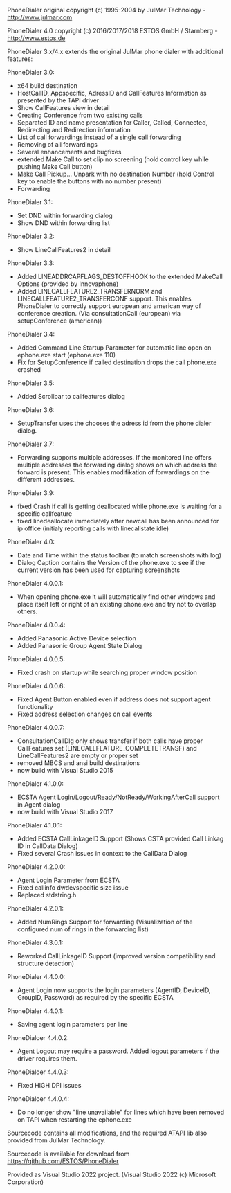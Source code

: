 PhoneDialer original copyright (c) 1995-2004 by JulMar Technology - http://www.julmar.com

PhoneDialer 4.0 copyright (c) 2016/2017/2018 ESTOS GmbH / Starnberg - http://www.estos.de

PhoneDialer 3.x/4.x extends the original JulMar phone dialer with additional features:

PhoneDialer 3.0:
- x64 build destination
- HostCallID, Appspecific, AdressID and CallFeatures Information as presented by the TAPI driver
- Show CallFeatures view in detail
- Creating Conference from two existing calls
- Separated ID and name presentation for Caller, Called, Connected, Redirecting and Redirection information
- List of call forwardings instead of a single call forwarding
- Removing of all forwardings
- Several enhancements and bugfixes
- extended Make Call to set clip no screening (hold control key while pushing Make Call button) 
- Make Call Pickup... Unpark with no destination Number (hold Control key to enable the buttons with no number present)
- Forwarding

PhoneDialer 3.1:
- Set DND within forwarding dialog
- Show DND within forwarding list

PhoneDialer 3.2:
- Show LineCallFeatures2 in detail

PhoneDialer 3.3:
- Added LINEADDRCAPFLAGS_DESTOFFHOOK to the extended MakeCall Options (provided by Innovaphone)
- Added LINECALLFEATURE2_TRANSFERNORM and LINECALLFEATURE2_TRANSFERCONF support. This enables PhoneDialer to correctly support european and american way of conference creation. (Via consultationCall (european) via setupConference (american))

PhoneDialer 3.4:
- Added Command Line Startup Parameter for automatic line open on ephone.exe start (ephone.exe 110)
- Fix for SetupConference if called destination drops the call phone.exe crashed

PhoneDialer 3.5:
- Added Scrollbar to callfeatures dialog

PhoneDialer 3.6:
- SetupTransfer uses the chooses the adress id from the phone dialer dialog.

PhoneDialer 3.7:
- Forwarding supports multiple addresses. If the monitored line offers multiple addresses the forwarding dialog shows on which address the forward is present. This enables modifikation of forwardings on the different addresses.

PhoneDialer 3.9:
- fixed Crash if call is getting deallocated while phone.exe is waiting for a specific callfeature
- fixed linedeallocate immediately after newcall has been announced for ip office (initialy reporting calls with linecallstate idle)

PhoneDialer 4.0:
- Date and Time within the status toolbar (to match screenshots with log)
- Dialog Caption contains the Version of the phone.exe to see if the current version has been used for capturing screenshots

PhoneDialer 4.0.0.1:
- When opening phone.exe it will automatically find other windows and place itself left or right of an existing phone.exe and try not to overlap others.

PhoneDialer 4.0.0.4:
- Added Panasonic Active Device selection
- Added Panasonic Group Agent State Dialog

PhoneDialer 4.0.0.5:
- Fixed crash on startup while searching proper window position

PhoneDialer 4.0.0.6:
- Fixed Agent Button enabled even if address does not support agent functionality
- Fixed address selection changes on call events

PhoneDialer 4.0.0.7:
- ConsultationCallDlg only shows transfer if both calls have proper CallFeatures set (LINECALLFEATURE_COMPLETETRANSF) and LineCallFeatures2 are empty or proper set
- removed MBCS and ansi build destinations
- now build with Visual Studio 2015

PhoneDialer 4.1.0.0:
- ECSTA Agent Login/Logout/Ready/NotReady/WorkingAfterCall support in Agent dialog
- now build with Visual Studio 2017

PhoneDialer 4.1.0.1:
- Added ECSTA CallLinkageID Support (Shows CSTA provided Call Linkag ID in CallData Dialog)
- Fixed several Crash issues in context to the CallData Dialog

PhoneDialer 4.2.0.0:
- Agent Login Parameter from ECSTA 
- Fixed callinfo dwdevspecific size issue
- Replaced stdstring.h

PhoneDialer 4.2.0.1:
- Added NumRings Support for forwarding (Visualization of the configured num of rings in the forwarding list)

PhoneDialer 4.3.0.1:
- Reworked CallLinkageID Support (improved version compatibility and structure detection)

PhoneDialer 4.4.0.0:
- Agent Login now supports the login parameters (AgentID, DeviceID, GroupID, Password) as required by the specific ECSTA

PhoneDialer 4.4.0.1:
- Saving agent login parameters per line

PhoneDialoer 4.4.0.2:
- Agent Logout may require a password. Added logout parameters if the driver requires them.

PhoneDialoer 4.4.0.3:
- Fixed HIGH DPI issues

PhoneDialoer 4.4.0.4:
- Do no longer show "line unavailable" for lines which have been removed on TAPI when restarting the ephone.exe

Sourcecode contains all modifications, and the required ATAPI lib also provided from JulMar Technology.

Sourcecode is available for download from https://github.com/ESTOS/PhoneDialer

Provided as Visual Studio 2022 project. (Visual Studio 2022 (c) Microsoft Corporation)